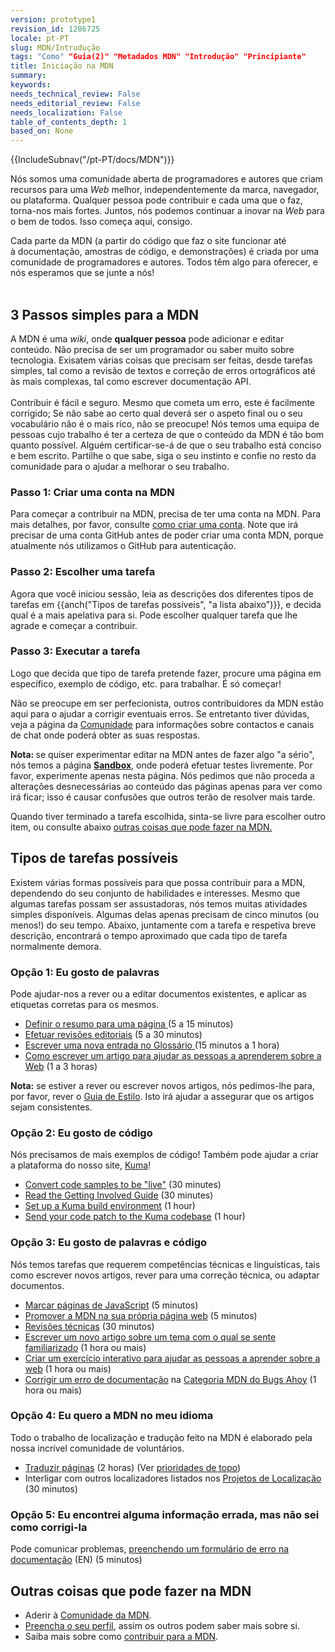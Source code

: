 ```yaml
---
version: prototype1
revision_id: 1286725
locale: pt-PT
slug: MDN/Intrudução
tags: "Como" "Guia(2)" "Metadados MDN" "Introdução" "Principiante"
title: Iniciação na MDN
summary: 
keywords: 
needs_technical_review: False
needs_editorial_review: False
needs_localization: False
table_of_contents_depth: 1
based_on: None
---
```

<div>{{IncludeSubnav("/pt-PT/docs/MDN")}}</div>

<p>Nós somos uma comunidade aberta de programadores e autores que criam recursos para uma <em>Web</em> melhor, independentemente da marca, navegador, ou plataforma. Qualquer pessoa pode contribuir e cada uma que o faz, torna-nos mais fortes. Juntos, nós podemos continuar a inovar na <em>Web</em> para o bem de todos. Isso começa aqui, consigo.</p>

<div class="pt" id="OutputArea" style="direction: ltr; text-align: left;">
<div class="Wrap" id="OutputText" style="direction: ltr; text-align: left;" tabindex="99999">
<div paragraphname="paragraph0"><span dstinfo="14:16" id="ouHighlight__14_16TO14_16" paragraphname="paragraph0" srcinfo="14:16">Cada parte da MDN</span><span id="noHighlight_0.4600410943937021"> </span><span dstinfo="18:18" id="ouHighlight__18_22TO18_18" paragraphname="paragraph0" srcinfo="18:22">(</span><span id="noHighlight_0.2816685285282383">a </span><span dstinfo="21:26" id="ouHighlight__18_22TO21_26" paragraphname="paragraph0" srcinfo="18:22">partir</span><span id="noHighlight_0.3010019351324419"> </span><span dstinfo="28:29" id="ouHighlight__24_26TO28_29" paragraphname="paragraph0" srcinfo="24:26">do</span><span id="noHighlight_0.48086100496992135"> </span><span dstinfo="31:36" id="ouHighlight__28_31TO31_36" paragraphname="paragraph0" srcinfo="28:31">código</span><span id="noHighlight_0.19621218445556554"> </span><span dstinfo="38:40" id="ouHighlight__33_36TO38_40" paragraphname="paragraph0" srcinfo="33:36">que</span><span id="noHighlight_0.0001073609287439714"> </span><span dstinfo="42:44" id="ouHighlight__38_42TO42_44" paragraphname="paragraph0" srcinfo="38:42">faz</span><span id="noHighlight_0.533507319663049"> </span><span dstinfo="46:46" id="ouHighlight__44_46TO46_46" paragraphname="paragraph0" srcinfo="44:46">o</span><span id="noHighlight_0.1689127734872916"> </span><span dstinfo="48:51" id="ouHighlight__48_51TO48_51" paragraphname="paragraph0" srcinfo="48:51">site</span><span id="noHighlight_0.48085326372347625"> </span><span dstinfo="53:61" id="ouHighlight__53_56TO53_61" paragraphname="paragraph0" srcinfo="53:56">funcionar</span><span id="noHighlight_0.19117383913956865">&nbsp;até à&nbsp;</span><span dstinfo="70:81" id="ouHighlight__65_77TO70_81" paragraphname="paragraph0" srcinfo="65:77">documentação</span><span id="noHighlight_0.4339589672582106">,</span><span id="noHighlight_0.34845973457629387"> </span><span dstinfo="84:91" id="ouHighlight__85_91TO84_91" paragraphname="paragraph0" srcinfo="85:91">amostras</span><span id="noHighlight_0.2539598217111553"> de </span><span dstinfo="96:101" id="ouHighlight__80_83TO96_101" paragraphname="paragraph0" srcinfo="80:83">código,</span><span id="noHighlight_0.43765431091199714"> </span><span dstinfo="103:103" id="ouHighlight__94_96TO103_103" paragraphname="paragraph0" srcinfo="94:96">e</span><span id="noHighlight_0.39601967821814243"> </span><span dstinfo="105:118" id="ouHighlight__98_103TO105_118" paragraphname="paragraph0" srcinfo="98:103">demonstrações)</span><span id="noHighlight_0.5066727395740428"> </span><span dstinfo="120:120" id="ouHighlight__105_106TO120_120" paragraphname="paragraph0" srcinfo="105:106">é</span><span id="noHighlight_0.6080532285565368"> </span><span dstinfo="122:127" id="ouHighlight__108_114TO122_127" paragraphname="paragraph0" srcinfo="108:114">criada</span><span id="noHighlight_0.03835652138107015"> </span><span dstinfo="129:131" id="ouHighlight__116_117TO129_131" paragraphname="paragraph0" srcinfo="116:117">por</span><span id="noHighlight_0.7590863312230668"> </span><span dstinfo="133:135" id="ouHighlight__119_119TO133_135" paragraphname="paragraph0" srcinfo="119:119">uma</span><span id="noHighlight_0.9669620829844346"> </span><span dstinfo="137:146" id="ouHighlight__121_129TO137_146" paragraphname="paragraph0" srcinfo="121:129">comunidade</span><span id="noHighlight_0.4086784795267352"> </span><span dstinfo="148:149" id="ouHighlight__131_132TO148_149" paragraphname="paragraph0" srcinfo="131:132">de</span><span id="noHighlight_0.5153626559962768">&nbsp;programadores&nbsp;</span><span dstinfo="167:167" id="ouHighlight__145_147TO167_167" paragraphname="paragraph0" srcinfo="145:147">e</span><span id="noHighlight_0.8523116255274712"> </span><span dstinfo="169:178" id="ouHighlight__149_155TO169_178" paragraphname="paragraph0" srcinfo="149:155">autores</span><span id="noHighlight_0.1738554598427129">.</span><span id="noHighlight_0.9209528867647527"> </span><span dstinfo="181:190" id="ouHighlight__158_165TO181_190" paragraphname="paragraph0" srcinfo="158:165">Todos</span><span id="noHighlight_0.690662936003594"> têm </span><span dstinfo="196:199" id="ouHighlight__171_179TO196_199" paragraphname="paragraph0" srcinfo="171:179">algo</span><span id="noHighlight_0.5382944792775253">&nbsp;para&nbsp;</span><span dstinfo="203:210" id="ouHighlight__184_188TO203_210" paragraphname="paragraph0" srcinfo="184:188">oferecer</span><span id="noHighlight_0.3419900886478675">,</span><span id="noHighlight_0.19706367129893487">&nbsp;e nós&nbsp;</span><span dstinfo="213:213" id="ouHighlight__191_193TO213_213" paragraphname="paragraph0" srcinfo="191:193">esperamos que se junte a nós!</span></div>

<div paragraphname="paragraph0">&nbsp;</div>
</div>
</div>

<h2 id="3_Passos_simples_para_a_MDN"><span>3 Passos simples para a MDN</span></h2>

<div class="pt" id="OutputArea" style="direction: ltr; text-align: left;">
<div class="Wrap" id="OutputText" style="direction: ltr; text-align: left;" tabindex="99999">
<div paragraphname="paragraph0"><span id="noHighlight_0.47920148300743626">A MDN&nbsp;</span><span dstinfo="4:4" id="ouHighlight__4_5TO4_4" paragraphname="paragraph0" srcinfo="4:5">é</span><span id="noHighlight_0.5491344717821757"> </span><span dstinfo="6:7" id="ouHighlight__7_7TO6_7" paragraphname="paragraph0" srcinfo="7:7">uma</span><span id="noHighlight_0.8750513674493037"> </span><em><span dstinfo="9:12" id="ouHighlight__9_12TO9_12" paragraphname="paragraph0" srcinfo="9:12">wiki</span></em><span id="noHighlight_0.7850095290312931">,</span><span id="noHighlight_0.5182284369975565"> </span><span dstinfo="15:18" id="ouHighlight__15_19TO15_18" paragraphname="paragraph0" srcinfo="15:19">onde</span><span id="noHighlight_0.018006826884430893"> </span><strong><span dstinfo="20:34" id="ouHighlight__21_26TO20_34" paragraphname="paragraph0" srcinfo="21:26">qualquer pessoa</span></strong><span id="noHighlight_0.4040337194597289"> </span><span dstinfo="36:39" id="ouHighlight__28_30TO36_39" paragraphname="paragraph0" srcinfo="28:30">pode</span><span id="noHighlight_0.9747336392889395"> </span><span dstinfo="41:49" id="ouHighlight__32_34TO41_49" paragraphname="paragraph0" srcinfo="32:34">adicionar</span><span id="noHighlight_0.7066487403238145"> </span><span dstinfo="51:51" id="ouHighlight__36_38TO51_51" paragraphname="paragraph0" srcinfo="36:38">e</span><span id="noHighlight_0.5446518252479879"> </span><span dstinfo="53:58" id="ouHighlight__40_43TO53_58" paragraphname="paragraph0" srcinfo="40:43">editar</span><span id="noHighlight_0.6426048314610565"> </span><span dstinfo="60:67" id="ouHighlight__45_51TO60_67" paragraphname="paragraph0" srcinfo="45:51">conteúdo</span><span id="noHighlight_0.8453660300988101">.</span><span id="noHighlight_0.055925875247653134"> </span><span dstinfo="70:73" id="ouHighlight__54_56TO70_73" paragraphname="paragraph0" srcinfo="54:56">N</span><span dstinfo="75:77" id="ouHighlight__58_62TO75_77" paragraphname="paragraph0" srcinfo="58:62">ão</span><span id="noHighlight_0.8092718734331236"> </span><span dstinfo="79:85" id="ouHighlight__64_70TO79_85" paragraphname="paragraph0" srcinfo="64:70">precisa</span><span id="noHighlight_0.22724740936320986"> de </span><span dstinfo="87:89" id="ouHighlight__72_73TO87_89" paragraphname="paragraph0" srcinfo="72:73">ser</span><span id="noHighlight_0.1843562915821374"> </span><span dstinfo="91:92" id="ouHighlight__75_75TO91_92" paragraphname="paragraph0" srcinfo="75:75">um</span><span id="noHighlight_0.3592619006001544"> </span><span dstinfo="94:104" id="ouHighlight__77_86TO94_104" paragraphname="paragraph0" srcinfo="77:86">programador</span><span id="noHighlight_0.285547875523669"> </span><span dstinfo="106:107" id="ouHighlight__88_89TO106_107" paragraphname="paragraph0" srcinfo="88:89">ou</span><span id="noHighlight_0.9061669056755919"> </span><span dstinfo="109:112" id="ouHighlight__91_94TO109_112" paragraphname="paragraph0" srcinfo="91:94">saber</span><span id="noHighlight_0.19684376567211204"> </span><span dstinfo="114:118" id="ouHighlight__98_100TO114_118" paragraphname="paragraph0" srcinfo="98:100">muito</span><span id="noHighlight_0.5675302021548134"> </span><span dstinfo="120:124" id="ouHighlight__102_106TO120_124" paragraphname="paragraph0" srcinfo="102:106">sobre</span><span id="noHighlight_0.11138225174850647"> </span><span dstinfo="126:136" id="ouHighlight__108_119TO126_136" paragraphname="paragraph0" srcinfo="108:119">tecnologia</span><span id="noHighlight_0.8834602769538198">.</span><span id="noHighlight_0.28454983315849447"> </span><span dstinfo="139:145" id="ouHighlight__122_130TO139_145" paragraphname="paragraph0" srcinfo="122:130">Exisatem várias</span><span id="noHighlight_0.8598458374371334"> </span><span dstinfo="154:159" id="ouHighlight__142_147TO154_159" paragraphname="paragraph0" srcinfo="142:147">coisas</span><span id="noHighlight_0.34892750513629345"> </span><span dstinfo="161:163" id="ouHighlight__149_152TO161_163" paragraphname="paragraph0" srcinfo="149:152">que</span><span id="noHighlight_0.9874443798556571"> </span><span dstinfo="165:172" id="ouHighlight__154_160TO165_172" paragraphname="paragraph0" srcinfo="154:160">precisam</span><span id="noHighlight_0.34244235656099486"> </span><span dstinfo="174:176" id="ouHighlight__162_163TO174_176" paragraphname="paragraph0" srcinfo="162:163">ser</span><span id="noHighlight_0.25841029026007567"> </span><span dstinfo="178:183" id="ouHighlight__165_168TO178_183" paragraphname="paragraph0" srcinfo="165:168">feitas</span><span id="noHighlight_0.32790348607369335">,</span><span id="noHighlight_0.0754749662753087"> </span><span dstinfo="186:187" id="ouHighlight__171_174TO186_187" paragraphname="paragraph0" srcinfo="171:174">desde</span><span id="noHighlight_0.45034184896804075"> </span><span dstinfo="189:195" id="ouHighlight__183_187TO189_195" paragraphname="paragraph0" srcinfo="183:187">tarefas</span><span id="noHighlight_0.889982282033675"> </span><span dstinfo="197:203" id="ouHighlight__176_181TO197_203" paragraphname="paragraph0" srcinfo="176:181">simples</span><span id="noHighlight_0.874949287144007">, tal como a </span><span id="noHighlight_0.17301975604090902">revisão de </span><span dstinfo="221:226" id="ouHighlight__197_208TO221_226" paragraphname="paragraph0" srcinfo="197:208">textos</span><span id="noHighlight_0.6149690455375806"> </span><span dstinfo="228:228" id="ouHighlight__210_212TO228_228" paragraphname="paragraph0" srcinfo="210:212">e</span><span id="noHighlight_0.9289231957504542"> </span><span dstinfo="230:239" id="ouHighlight__214_223TO230_239" paragraphname="paragraph0" srcinfo="214:223">correção de</span><span id="noHighlight_0.5040134767190689"> </span><span dstinfo="241:258" id="ouHighlight__225_229TO241_258" paragraphname="paragraph0" srcinfo="225:229">erros ortográficos</span><span id="noHighlight_0.5764830231422348"> até </span><span dstinfo="260:261" id="ouHighlight__231_232TO260_261" paragraphname="paragraph0" srcinfo="231:232">às</span><span id="noHighlight_0.31222671666655055"> mais </span><span dstinfo="263:271" id="ouHighlight__238_244TO263_271" paragraphname="paragraph0" srcinfo="238:244">complexas,</span><span id="noHighlight_0.14560557587044287"> </span><span dstinfo="273:281" id="ouHighlight__251_257TO273_281" paragraphname="paragraph0" srcinfo="251:257">tal como</span><span id="noHighlight_0.2685463990562986"> </span><span dstinfo="283:290" id="ouHighlight__259_265TO283_290" paragraphname="paragraph0" srcinfo="259:265">escrever</span><span id="noHighlight_0.19633858312747077"> </span><span dstinfo="292:303" id="ouHighlight__271_283TO292_303" paragraphname="paragraph0" srcinfo="271:283">documentação</span><span id="noHighlight_0.9021550954525854"> </span><span dstinfo="308:310" id="ouHighlight__267_269TO308_310" paragraphname="paragraph0" srcinfo="267:269">API</span><span id="noHighlight_0.34762725714498666">.</span></div>

<div paragraphname="paragraph0">&nbsp;</div>
</div>
</div>

<div class="pt" id="OutputArea" style="direction: ltr; text-align: left;">
<div class="Wrap" id="OutputText" style="direction: ltr; text-align: left;" tabindex="99999">
<div paragraphname="paragraph0"><span id="noHighlight_0.6939304266497809">Contribuir&nbsp;</span><span dstinfo="11:11" id="ouHighlight__13_14TO11_11" paragraphname="paragraph0" srcinfo="13:14">é</span><span id="noHighlight_0.754432452620986"> </span><span dstinfo="13:17" id="ouHighlight__16_19TO13_17" paragraphname="paragraph0" srcinfo="16:19">fácil</span><span id="noHighlight_0.12677613373170482"> </span><span dstinfo="19:19" id="ouHighlight__21_23TO19_19" paragraphname="paragraph0" srcinfo="21:23">e</span><span id="noHighlight_0.9169567677650025"> </span><span dstinfo="21:26" id="ouHighlight__25_28TO21_26" paragraphname="paragraph0" srcinfo="25:28">seguro</span><span id="noHighlight_0.35895146514742815">.</span><span id="noHighlight_0.11298517990296342"> </span><span dstinfo="29:33" id="ouHighlight__31_34TO29_33" paragraphname="paragraph0" srcinfo="31:34">Mesmo</span><span id="noHighlight_0.22314055925593745"> </span><span dstinfo="35:36" id="ouHighlight__36_37TO35_36" paragraphname="paragraph0" srcinfo="36:37">que cometa um erro</span><span id="noHighlight_0.4559037862176293">,</span><span dstinfo="60:64" id="ouHighlight__59_62TO60_64" paragraphname="paragraph0" srcinfo="59:62"> este é facilmente corrigido</span><span dstinfo="81:81" id="ouHighlight__76_76TO81_81" paragraphname="paragraph0" srcinfo="76:76">;</span><span id="noHighlight_0.40627264171417155"> </span><span dstinfo="83:84" id="ouHighlight__78_79TO83_84" paragraphname="paragraph0" srcinfo="78:79">Se</span><span id="noHighlight_0.2985670129310918"> não sabe ao certo qual deverá ser o aspeto final </span><span dstinfo="139:140" id="ouHighlight__128_129TO139_140" paragraphname="paragraph0" srcinfo="128:129">ou o seu vocabulário não é o mais rico</span><span id="noHighlight_0.5033058561197279">,</span><span id="noHighlight_0.03342360750842488"> </span><span dstinfo="171:173" id="ouHighlight__166_170TO171_173" paragraphname="paragraph0" srcinfo="166:170">não</span><span id="noHighlight_0.8750742285474321"> se </span><span dstinfo="178:185" id="ouHighlight__172_182TO178_185" paragraphname="paragraph0" srcinfo="172:182">preocupe</span><span id="noHighlight_0.14456605310738102">!</span><span id="noHighlight_0.7159356526709744"> </span><span dstinfo="188:192" id="ouHighlight__188_194TO188_192" paragraphname="paragraph0" srcinfo="188:194">Nós temos</span><span id="noHighlight_0.8891478782467954"> </span><span dstinfo="194:196" id="ouHighlight__196_196TO194_196" paragraphname="paragraph0" srcinfo="196:196">uma</span><span id="noHighlight_0.34570799241183214"> </span><span dstinfo="198:203" id="ouHighlight__198_201TO198_203" paragraphname="paragraph0" srcinfo="198:201">equipa</span><span id="noHighlight_0.4175451730392493"> </span><span dstinfo="205:206" id="ouHighlight__203_204TO205_206" paragraphname="paragraph0" srcinfo="203:204">de</span><span id="noHighlight_0.8630305052430338"> </span><span dstinfo="208:214" id="ouHighlight__206_211TO208_214" paragraphname="paragraph0" srcinfo="206:211">pessoas</span><span id="noHighlight_0.91504254606562"> </span><span dstinfo="216:219" id="ouHighlight__213_217TO216_219" paragraphname="paragraph0" srcinfo="213:217">cujo</span><span id="noHighlight_0.8103854016751867"> </span><span dstinfo="221:228" id="ouHighlight__219_221TO221_228" paragraphname="paragraph0" srcinfo="219:221">trabalho</span><span id="noHighlight_0.65601862530836"> </span><span dstinfo="230:230" id="ouHighlight__226_227TO230_230" paragraphname="paragraph0" srcinfo="226:227">é</span><span id="noHighlight_0.5841048903172054"> </span><span dstinfo="232:234" id="ouHighlight__232_235TO232_234" paragraphname="paragraph0" srcinfo="232:235">ter</span><span id="noHighlight_0.28754000201425867"> </span><span dstinfo="236:236" id="ouHighlight__229_230TO236_236" paragraphname="paragraph0" srcinfo="229:230">a</span><span id="noHighlight_0.8118269900735291"> </span><span dstinfo="238:244" id="ouHighlight__237_240TO238_244" paragraphname="paragraph0" srcinfo="237:240">certeza</span><span id="noHighlight_0.708513780871264"> de </span><span dstinfo="249:251" id="ouHighlight__242_245TO249_251" paragraphname="paragraph0" srcinfo="242:245">que</span><span id="noHighlight_0.9875258576783718"> o </span><span dstinfo="255:262" id="ouHighlight__253_260TO255_262" paragraphname="paragraph0" srcinfo="253:260">conteúdo</span><span id="noHighlight_0.22787459205105864"> </span><span dstinfo="264:269" id="ouHighlight__247_251TO264_269" paragraphname="paragraph0" srcinfo="247:251">da MDN</span><span id="noHighlight_0.32694403655209914"> </span><span dstinfo="271:271" id="ouHighlight__262_264TO271_271" paragraphname="paragraph0" srcinfo="262:264">é</span><span id="noHighlight_0.43821525588932086"> </span><span dstinfo="273:275" id="ouHighlight__266_267TO273_275" paragraphname="paragraph0" srcinfo="266:267">tão</span><span id="noHighlight_0.37403813332407077"> </span><span dstinfo="277:279" id="ouHighlight__269_272TO277_279" paragraphname="paragraph0" srcinfo="269:272">bom</span><span id="noHighlight_0.38391309247561567"> </span><span dstinfo="281:286" id="ouHighlight__274_275TO281_286" paragraphname="paragraph0" srcinfo="274:275">quanto</span><span id="noHighlight_0.03257742151312082"> </span><span dstinfo="288:295" id="ouHighlight__277_284TO288_295" paragraphname="paragraph0" srcinfo="277:284">possível</span><span id="noHighlight_0.10488359575747619">.</span><span id="noHighlight_0.7375956492335589"> </span><span dstinfo="298:303" id="ouHighlight__287_293TO298_303" paragraphname="paragraph0" srcinfo="287:293">Alguém</span><span id="noHighlight_0.7339586828005976"> </span><span dstinfo="310:319" id="ouHighlight__312_320TO310_319" paragraphname="paragraph0" srcinfo="312:320">certificar</span><span id="noHighlight_0.7685186939234422">-se-á de que o </span><span dstinfo="331:333" id="ouHighlight__322_325TO331_333" paragraphname="paragraph0" srcinfo="322:325">seu</span><span id="noHighlight_0.2158936316841401"> </span><span dstinfo="335:342" id="ouHighlight__327_330TO335_342" paragraphname="paragraph0" srcinfo="327:330">trabalho</span><span id="noHighlight_0.44200265413885365"> </span><span dstinfo="344:344" id="ouHighlight__332_333TO344_344" paragraphname="paragraph0" srcinfo="332:333">está</span><span id="noHighlight_0.7824145304173619"> </span><span dstinfo="346:353" id="ouHighlight__335_338TO346_353" paragraphname="paragraph0" srcinfo="335:338">conciso</span><span id="noHighlight_0.8205113491988623"> </span><span dstinfo="355:355" id="ouHighlight__340_342TO355_355" paragraphname="paragraph0" srcinfo="340:342">e</span><span id="noHighlight_0.2967837506349432"> </span><span dstinfo="357:367" id="ouHighlight__344_355TO357_367" paragraphname="paragraph0" srcinfo="344:355">bem escrito</span><span id="noHighlight_0.1417488745865505">.</span><span id="noHighlight_0.7186922743172103"> P</span><span dstinfo="370:381" id="ouHighlight__358_362TO370_381" paragraphname="paragraph0" srcinfo="358:362">artilhe</span><span id="noHighlight_0.31150297125971427"> </span><span dstinfo="383:387" id="ouHighlight__364_367TO383_387" paragraphname="paragraph0" srcinfo="364:367">o que</span><span id="noHighlight_0.25179450598587694"> </span><span dstinfo="389:392" id="ouHighlight__373_376TO389_392" paragraphname="paragraph0" srcinfo="373:376">sabe</span><span id="noHighlight_0.4558381673714762">,</span><span id="noHighlight_0.6630645323624911"> </span><span dstinfo="396:399" id="ouHighlight__382_387TO396_399" paragraphname="paragraph0" srcinfo="382:387">siga o seu instinto </span><span id="noHighlight_0.16705133535882088"> </span><span dstinfo="420:420" id="ouHighlight__405_407TO420_420" paragraphname="paragraph0" srcinfo="405:407">e</span><span id="noHighlight_0.7738893383584872"> </span><span dstinfo="422:428" id="ouHighlight__409_413TO422_428" paragraphname="paragraph0" srcinfo="409:413">confie</span><span id="noHighlight_0.8909652779069059"> </span><span dstinfo="430:431" id="ouHighlight__415_416TO430_431" paragraphname="paragraph0" srcinfo="415:416">no</span><span id="noHighlight_0.047160979487215204"> </span><span dstinfo="433:437" id="ouHighlight__422_425TO433_437" paragraphname="paragraph0" srcinfo="422:425">resto</span><span id="noHighlight_0.3498706762716407"> </span><span dstinfo="439:440" id="ouHighlight__427_428TO439_440" paragraphname="paragraph0" srcinfo="427:428">da</span><span id="noHighlight_0.4435827843376339"> </span><span dstinfo="442:451" id="ouHighlight__430_442TO442_451" paragraphname="paragraph0" srcinfo="430:442">comunidade</span><span id="noHighlight_0.423638827999702"> para o ajudar a melhorar o seu trabalho.</span></div>
</div>
</div>

<h3 id="Passo_1_Criar_uma_conta_na_MDN">Passo 1: Criar uma conta na MDN</h3>

<p>Para começar a contribuir na MDN, precisa de ter uma conta na MDN. Para mais detalhes, por favor, consulte <a href="/en-US/docs/MDN/Contribute/Howto/Create_an_MDN_account">como criar uma conta</a>. Note que irá precisar de uma conta GitHub antes de poder criar uma conta MDN, porque atualmente nós utilizamos o GitHub para autenticação.</p>

<h3 id="Passo_2_Escolher_uma_tarefa">Passo 2: Escolher uma tarefa</h3>

<div class="pt" id="OutputArea" style="direction: ltr; text-align: left;">
<div class="Wrap" id="OutputText" style="direction: ltr; text-align: left;" tabindex="99999">
<div paragraphname="paragraph0"><span class="highlight" dstinfo="0:4" id="ouHighlight__0_2TO0_4" paragraphname="paragraph0" srcinfo="0:2">Agora</span><span id="noHighlight_0.11351261638682875"> </span><span dstinfo="6:8" id="ouHighlight__4_7TO6_8" paragraphname="paragraph0" srcinfo="4:7">que</span><span id="noHighlight_0.7397612230677483"> </span><span dstinfo="10:13" id="ouHighlight__9_11TO10_13" paragraphname="paragraph0" srcinfo="9:11">você</span><span id="noHighlight_0.8224719251874061"> iniciou sessão</span><span id="noHighlight_0.07721447543089255">,</span><span id="noHighlight_0.20180178040099794"> </span><span dstinfo="28:31" id="ouHighlight__28_31TO28_31" paragraphname="paragraph0" srcinfo="28:31">leia</span><span id="noHighlight_0.1347259088605407"> </span><span dstinfo="33:34" id="ouHighlight__33_35TO33_34" paragraphname="paragraph0" srcinfo="33:35">as</span><span id="noHighlight_0.1550906597924332"> </span><span dstinfo="36:45" id="ouHighlight__37_48TO36_45" paragraphname="paragraph0" srcinfo="37:48">descrições</span><span id="noHighlight_0.5936187806451623"> </span><span dstinfo="47:49" id="ouHighlight__50_51TO47_49" paragraphname="paragraph0" srcinfo="50:51">dos</span><span id="noHighlight_0.1548364293201867"> </span><span dstinfo="51:55" id="ouHighlight__68_72TO51_55" paragraphname="paragraph0" srcinfo="68:72">diferentes tipos de tarefas em</span><span id="noHighlight_0.9921036450111824"> </span>{{anch("Tipos de tarefas possíveis", "a lista abaixo")}},<span id="noHighlight_0.3056672720834265"> </span><span dstinfo="136:136" id="ouHighlight__128_130TO136_136" paragraphname="paragraph0" srcinfo="128:130">e</span><span id="noHighlight_0.644837387548433"> </span><span dstinfo="138:144" id="ouHighlight__132_137TO138_144" paragraphname="paragraph0" srcinfo="132:137">decid</span><span dstinfo="166:171" id="ouHighlight__154_160TO166_171" paragraphname="paragraph0" srcinfo="154:160">a qual é a mais apelativa para si</span><span id="noHighlight_0.34950865963617184">.</span><span id="noHighlight_0.23952518307785142"> </span><span dstinfo="174:177" id="ouHighlight__170_172TO174_177" paragraphname="paragraph0" srcinfo="170:172">Pode</span><span id="noHighlight_0.4532969186995154"> </span><span dstinfo="184:191" id="ouHighlight__178_181TO184_191" paragraphname="paragraph0" srcinfo="178:181">escolher</span><span id="noHighlight_0.31003284659874975"> </span><span dstinfo="193:200" id="ouHighlight__183_185TO193_200" paragraphname="paragraph0" srcinfo="183:185">qualquer</span><span id="noHighlight_0.17357587947915787"> </span><span dstinfo="202:207" id="ouHighlight__187_190TO202_207" paragraphname="paragraph0" srcinfo="187:190">tarefa que lhe agrade e começar a contribuir</span><span id="noHighlight_0.470803195280464">.</span></div>
</div>
</div>

<h3 id="Passo_3_Executar_a_tarefa">Passo 3: Executar a tarefa</h3>

<p>Logo que decida que tipo de tarefa pretende fazer, procure uma página em específico, exemplo de código, etc. para trabalhar. É só começar!</p>

<p>Não se preocupe em ser perfecionista, outros contribuidores da MDN estão aqui para o ajudar a corrigir eventuais erros. Se entretanto tiver dúvidas, veja a página da <a href="/en-US/docs/MDN/Community">Comunidade</a> para informações sobre contactos e canais de chat onde poderá obter as suas respostas.</p>

<div class="note">
<p><strong>Nota: </strong>se quiser experimentar editar na MDN antes de fazer algo "a sério", nós temos a página <strong><a href="/en-US/docs/Sandbox">Sandbox</a></strong>, onde poderá efetuar testes livremente. Por favor, experimente apenas nesta página. Nós pedimos que não proceda a alterações desnecessárias ao conteúdo das páginas apenas para ver como irá ficar; isso é causar confusões que outros terão de resolver mais tarde.</p>
</div>

<p>Quando tiver terminado a tarefa escolhida, sinta-se livre para escolher outro item, ou consulte abaixo <a href="#Other_things_you_can_do_on_MDN">outras coisas que pode fazer na MDN.</a></p>

<h2 id="Tipos_de_tarefas_possíveis">Tipos de tarefas possíveis</h2>

<p>Existem várias formas possíveis para que possa contribuir para a MDN, dependendo do seu conjunto de habilidades e interesses. Mesmo que algumas tarefas possam ser assustadoras, nós temos muitas atividades simples disponíveis. Algumas delas apenas precisam de cinco minutos (ou menos!) do seu tempo. Abaixo, juntamente com a tarefa e respetiva breve descrição, encontrará o tempo aproximado que cada tipo de tarefa normalmente demora.</p>

<h3 id="Opção_1_Eu_gosto_de_palavras">Opção 1: Eu gosto de palavras</h3>

<p>Pode ajudar-nos a rever ou a editar documentos existentes, e aplicar as etiquetas corretas para os mesmos.</p>

<ul>
 <li><a href="/pt-PT/docs/MDN/Contribute/Howto/Como_definir_o_resumo_para_uma_pagina">Definir o resumo para uma página </a>(5 a 15 minutos)</li>
 <li><a href="/pt-PT/docs/MDN/Contribute/Howto/fazer_revisão_editorial">Efetuar revisões editoriais</a> (5 a 30 minutos)</li>
 <li><a href="/pt-PT/docs/MDN/Contribute/Howto/Como_escrever_uma_nova_entrada_no_Glossario">Escrever uma nova entrada no Glossário </a>(15 minutos a 1 hora)</li>
 <li><a href="/pt-PT/docs/MDN/Contribute/Howto/Como_escrever_um_artigo_para_ajudar_as_pessoas_a_aprenderem_sobre_a_Web">Como escrever um artigo para ajudar as pessoas a aprenderem sobre a Web</a> (1 a 3 horas)</li>
</ul>

<div class="note"><strong>Nota:</strong> se estiver a rever ou escrever novos artigos, nós pedimos-lhe para, por favor, rever o <a href="/pt-PT/docs/MDN/Contribute/linhas_diretrizes/Guia_de_estilo_de_escrita">Guia de Estilo</a>. Isto irá ajudar a assegurar que os artigos sejam consistentes.</div>

<h3 id="Opção_2_Eu_gosto_de_código">Opção 2: Eu gosto de código</h3>

<p>Nós precisamos de mais exemplos de código! Também pode ajudar a criar a plataforma do nosso site, <a href="/en-US/docs/MDN/Kuma">Kuma</a>!</p>

<ul>
 <li><a href="/en-US/docs/MDN/Contribute/Howto/Convert_code_samples_to_be_live">Convert code samples to be "live"</a> (30 minutes)</li>
 <li><a href="https://wiki.mozilla.org/Webdev/GetInvolved/developer.mozilla.org">Read the Getting Involved Guide</a> (30 minutes)</li>
 <li><a href="http://kuma.readthedocs.org/en/latest/installation.html">Set up a Kuma build environment</a> (1 hour)</li>
 <li><a href="https://github.com/mozilla/kuma#readme">Send your code patch to the Kuma codebase</a> (1 hour)</li>
</ul>

<h3 id="Opção_3_Eu_gosto_de_palavras_e_código">Opção 3: Eu gosto de palavras e código</h3>

<p>Nós temos tarefas que requerem competências técnicas e linguísticas, tais como escrever novos artigos, rever para uma correção técnica, ou adaptar documentos.</p>

<ul>
 <li><a href="/en-US/docs/MDN/Contribute/Howto/Tag_JavaScript_pages">Marcar páginas de JavaScript</a> (5 minutos)</li>
 <li><a href="/en-US/docs/MDN/About/Promote">Promover a MDN na sua própria página web</a> (5 minutos)</li>
 <li><a href="/en-US/docs/MDN/Contribute/Howto/Do_a_technical_review">Revisões técnicas</a> (30 minutos)</li>
 <li><a href="/en-US/docs/MDN/Contribute/Howto/Create_and_edit_pages">Escrever um novo artigo sobre um tema com o qual se sente familiarizado</a> (1 hora ou mais)</li>
 <li><a href="/en-US/docs/MDN/Contribute/Howto/Create_an_interactive_exercise_to_help_learning_the_web">Criar um exercício interativo para ajudar as pessoas a aprender sobre a web</a> (1 hora ou mais)</li>
 <li><a href="/en-US/docs/MDN/Contribute/Howto/Resolve_a_mentored_developer_doc_request">Corrigir um erro de documentação</a> na <a href="http://www.joshmatthews.net/bugsahoy/?mdn=1">Categoria MDN do Bugs Ahoy</a> (1 hora ou mais)</li>
</ul>

<h3 id="Opção_4_Eu_quero_a_MDN_no_meu_idioma">Opção 4: Eu quero a MDN no meu idioma</h3>

<p>Todo o trabalho de localização e tradução feito na MDN é elaborado pela nossa incrível comunidade de voluntários.</p>

<ul>
 <li><a href="/pt-PT/docs/MDN/Contribute/Localize/Translating_pages">Traduzir páginas</a> (2 horas) (Ver <a href="/pt-PT/docs/MDN/Doc_status/l10nPrioridade">prioridades de topo</a>)</li>
 <li>Interligar com outros localizadores listados nos&nbsp;<a href="/pt-PT/docs/MDN/Contribute/Localize/Projetos_localização">Projetos de Localização</a> (30 minutos)</li>
</ul>

<h3 id="Opção_5_Eu_encontrei_alguma_informação_errada_mas_não_sei_como_corrigi-las">Opção 5: Eu encontrei alguma informação errada, mas não sei como corrigi-la</h3>

<p>Pode comunicar problemas, <a class="external" href="https://bugzilla.mozilla.org/form.doc">preenchendo um formulário de erro na documentação</a> (EN) (5 minutos)</p>

<h2 id="Outras_coisas_que_pode_fazer_na_MDN">Outras coisas que pode fazer na MDN</h2>

<ul>
 <li>Aderir à <a href="/pt-PT/docs/MDN/Comunidade">Comunidade da MDN</a>.</li>
 <li><a href="/en-US/profile">Preencha o seu perfil</a>, assim os outros podem saber mais sobre si.</li>
 <li>Saiba mais sobre como <a href="/pt-PT/docs/MDN/Contribute">contribuir para a MDN</a>.</li>
</ul>

